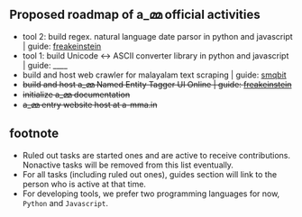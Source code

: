 ## Proposed roadmap of a_മ്മ official activities

* tool 2: build regex. natural language date parsor in python and javascript | guide: [freakeinstein](https://github.com/freakeinstein)
* tool 1: build Unicode <-> ASCII converter library in python and javascript | guide: ____
* build and host web crawler for malayalam text scraping | guide: [smqbit](https://github.com/smqbit)
* ~~build and host a_മ്മ Named Entity Tagger UI Online | guide: [freakeinstein](https://github.com/freakeinstein)~~
* ~~initialize a_മ്മ documentation~~
* ~~a_മ്മ entry website host at a-mma.in~~

## footnote
* Ruled out tasks are started ones and are active to receive contributions. Nonactive tasks will be removed from this list eventually.
* For all tasks (including ruled out ones), guides section will link to the person who is active at that time.
* For developing tools, we prefer two programming languages for now, `Python` and `Javascript`.
